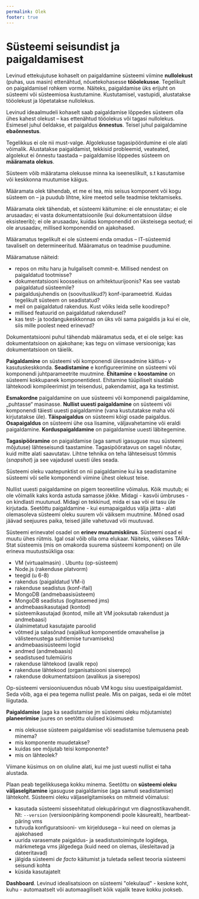 ```yaml
---
permalink: Olek
footer: true
---
```


# Süsteemi seisundist ja paigaldamisest

Levinud ettekujutuse kohaselt on paigaldamine süsteemi viimine **nullolekust** (puhas, uus masin) ettenähtud, nõuetekohasesse **tööolekusse**. Tegelikult on paigaldamisel rohkem vorme. Näiteks, paigaldamise üks erijuht on süsteemi või süsteemiosa kustutamine. Kustutamisel, vastupidi, alustatakse tööolekust ja lõpetatakse nullolekus.

Levinud ideaalmudeli kohaselt saab paigaldamise lõppedes süsteem olla ühes kahest olekust – kas ettenähtud tööolekus või tagasi nullolekus. Esimesel juhul öeldakse, et paigaldus **õnnestus**. Teisel juhul paigaldamine **ebaõnnestus**.

Tegelikkus ei ole nii must-valge. Algolekusse tagasipöördumine ei ole alati võimalik. Alustatakse paigaldamist, tekkisid probleemid, veateated, algolekut ei õnnestu taastada – paigaldamise lõppedes süsteem on **määramata olekus**.

Süsteem võib määratama olekusse minna ka iseeneslikult, s.t kasutamise või keskkonna muutumise käigus.

Määramata olek tähendab, et me ei tea, mis seisus komponent või kogu süsteem on – ja puudub lihtne, kiire meetod selle teadmise tekitamiseks.

Määramata olek tähendab, et süsteemi käitumine: ei ole ennustatav; ei ole arusaadav; ei vasta dokumentatsioonile (kui dokumentatsioon üldse eksisteerib); ei ole arusaadav, kuidas komponendid on üksteisega seotud; ei ole arusaadav, millised komponendid on ajakohased.

Määramatus tegelikult ei ole süsteemi enda omadus – IT-süsteemid tavaliselt on determineeritud. Määramatus on teadmise puudumine.

Määramatuse näiteid:
- repos on mitu haru ja hulgaliselt commit-e. Millised nendest on paigaldatud tootmisse?
- dokumentatsiooni koosseisus on arhitektuurijoonis? Kas see vastab paigaldatud süsteemile?
- paigaldusjuhendis on (soovituslikud?) konf-iparameetrid. Kuidas tegelikult süsteem on seadistatud?
- meil on paigaldatud rakendus. Kust võiks leida selle koodirepo?
- millised featuurid on paigaldatud rakendusel?
- kas test- ja toodangukeskkonnas on üks või sama paigaldis ja kui ei ole, siis mille poolest need erinevad?

Dokumentatsiooni puhul tähendab määramatus seda, et ei ole selge: kas dokumentatsioon on ajakohane; kas tegu on viimase versiooniga; kas dokumentatsioon on täielik.

**Paigaldamine** on süsteemi või komponendi ülesseadmine käitlus- v kasutuskeskkonda. **Seadistamine** e konfigureerimine on süsteemi või komponendi juhtparameetrite muutmine. **Ehitamine** e **koostamine** on süsteemi kokkupanek komponentidest. Ehitamine tüüpiliselt sisaldab lähtekoodi kompileerimist jm teisendusi, pakendamist, aga ka testimist.

**Esmakordne** paigaldamine on uue süsteemi või komponendi paigaldamine, „puhtasse“ masinasse. **Nullist uuesti paigaldamine** on süsteemi või komponendi täiesti uuesti paigaldamine (vana kustutatakse maha või kirjutatakse üle). **Täispaigaldus** on süsteemi kõigi osade paigaldus. **Osapaigaldus** on süsteemi ühe osa lisamine, väljavahetamine või eraldi paigaldamine. **Korduspaigaldamine** on paigaldamise uuesti läbitegemine.

**Tagasipööramine** on paigaldamise (aga samuti igasuguse muu süsteemi mõjutuse) lähteseisundi taastamine. Tagasipööratavus on sageli nõutav, kuid mitte alati saavutatav. Lihtne tehnika on teha lähteseisust tõmmis (_snapshot_) ja see vajadusel uuesti üles seada.

Süsteemi oleku vaatepunktist on nii paigaldamine kui ka seadistamine süsteemi või selle komponendi viimine ühest olekust teise.

Nullist uuesti paigaldamine on pigem teoreetiline võimalus. Kõik muutub; ei ole võimalik kaks korda astuda samasse jõkke. Midagi - kasvõi ümbruses - on kindlasti muutunud. Midagi on tekkinud, mida ei saa või ei tasu üle kirjutada. Seetõttu paigaldamine - kui esmapaigaldus välja jätta - alati olemasoleva süsteemi oleku suurem või väiksem muutmine. Mõned osad jäävad seejuures paika, teised jälle vahetuvad või muutuvad.

Süsteemi erinevatel osadel on **erinev muutumiskiirus**. Süsteemi osad ei muutu ühes rütmis. Igal osal võib olla oma elukaar. Näiteks, väikeses TARA-Stat süsteemis (mis on omakorda suurema süsteemi komponent) on üle erineva muutustsükliga osa:
- VM (virtuaalmasin)
. Ubuntu (op-süsteem)
- Node.js (rakenduse platvorm)
- teegid (u 6-8)
- rakendus (paigaldatud VM-i)
- rakenduse seadistus (konf-ifail)
- MongoDB (andmebaasisüsteem)
- MongoDB seadistus (logitasemed jms)
- andmebaasikasutajad (kontod)
- süsteemikasutajad (kontod, mille alt VM jooksutab rakendust ja andmebaasi)
- ülalnimetatud kasutajate paroolid
- võtmed ja salasõnad (vajalikud komponentide omavahelise ja välisteenustega suhtlemise turvamiseks)
- andmebaasisüsteemi logid
- andmed (andmebaasis)
- seadistused tulemüüris
- rakenduse lähtekood (avalik repo)
- rakenduse lähtekood (organisatsiooni siserepo)
- rakenduse dokumentatsioon (avalikus ja siserepos)

Op-süsteemi versiooniuuendus nõuab VM kogu sisu uuestipaigaldamist. Seda võib, aga ei pea tegema nullist peale. Mis on paigas, seda ei ole mõtet liigutada.

**Paigaldamise** (aga ka seadistamise jm süsteemi oleku mõjutamiste) **planeerimise** juures on seetõttu olulised küsimused:
- mis olekusse süsteem paigaldamise või seadistamise tulemusena peab minema?
- mis komponente muudetakse?
- kuidas see mõjutab teisi komponente?
- mis on lähteolek?

Viimane küsimus on on oluline alati, kui me just uuesti nullist ei taha alustada.

Plaan peab tegelikkusega kokku minema. Seetõttu on **süsteemi oleku väljaselgitamine** igasuguse paigaldamise (aga samuti seadistamise) lähtekoht. Süsteemi oleku väljaselgitamiseks on mitmeid võimalusi:
- kasutada süsteemi sisseehitatud olekupäringut vm diagnostikavahendit. Nt: `--version` (versioonipäring komponendi poole käsurealt), heartbeat-päring vms
- tutvuda konfiguratsiooni- vm kirjeldusega – kui need on olemas ja ajakohased
- uurida varasemate paigaldus- ja seadistustoimingute logidega, märkmetega vms jälgedega (kuid need on olemas, ülesleitavad ja dateeritavad)
- jälgida süsteemi _de facto_ käitumist ja tuletada sellest teooria süsteemi seisundi kohta
- küsida kasutajatelt

**Dashboard**. Levinud idealisatsioon on süsteemi "olekulaud" - keskne koht, kuhu - automaatselt või automaagiliselt kõik vajalik teave kokku jookseb.



